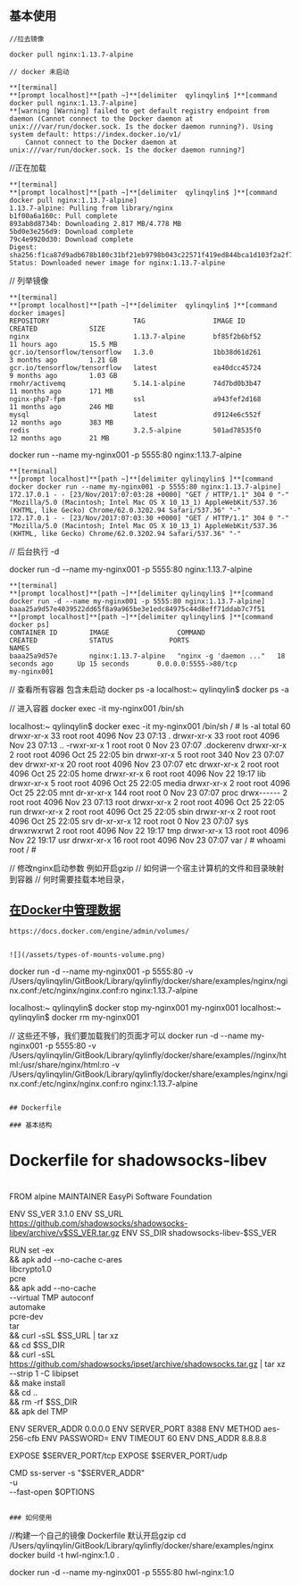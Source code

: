 ## 基本使用

```
//拉去镜像

docker pull nginx:1.13.7-alpine

// docker 未启动
```

```
**[terminal]
**[prompt localhost]**[path ~]**[delimiter  qylinqylin$ ]**[command docker pull nginx:1.13.7-alpine]
**[warning [Warning] failed to get default registry endpoint from daemon (Cannot connect to the Docker daemon at unix:///var/run/docker.sock. Is the docker daemon running?). Using system default: https://index.docker.io/v1/
    Cannot connect to the Docker daemon at unix:///var/run/docker.sock. Is the docker daemon running?]
```

//正在加载

```
**[terminal]
**[prompt localhost]**[path ~]**[delimiter  qylinqylin$ ]**[command docker pull nginx:1.13.7-alpine]
1.13.7-alpine: Pulling from library/nginx
b1f00a6a160c: Pull complete 
893ab8d8734b: Downloading 2.817 MB/4.778 MB
5bd0e3e256d9: Download complete 
79c4e9920d30: Download complete 
Digest: sha256:f1ca87d9adb678b180c31bf21eb9798b043c22571f419ed844bca1d103f2a2f7
Status: Downloaded newer image for nginx:1.13.7-alpine
```

// 列举镜像

```
**[terminal]
**[prompt localhost]**[path ~]**[delimiter  qylinqylin$ ]**[command docker images]
REPOSITORY                     TAG                 IMAGE ID            CREATED             SIZE
nginx                          1.13.7-alpine       bf85f2b6bf52        11 hours ago        15.5 MB
gcr.io/tensorflow/tensorflow   1.3.0               1bb38d61d261        3 months ago        1.21 GB
gcr.io/tensorflow/tensorflow   latest              ea40dcc45724        9 months ago        1.03 GB
rmohr/activemq                 5.14.1-alpine       74d7bd0b3b47        11 months ago       171 MB
nginx-php7-fpm                 ssl                 a943fef2d168        11 months ago       246 MB
mysql                          latest              d9124e6c552f        12 months ago       383 MB
redis                          3.2.5-alpine        501ad78535f0        12 months ago       21 MB
```

docker run --name my-nginx001 -p 5555:80 nginx:1.13.7-alpine

```
**[terminal]
**[prompt localhost]**[path ~]**[delimiter qylinqylin$ ]**[command docker docker run --name my-nginx001 -p 5555:80 nginx:1.13.7-alpine]
172.17.0.1 - - [23/Nov/2017:07:03:28 +0000] "GET / HTTP/1.1" 304 0 "-" "Mozilla/5.0 (Macintosh; Intel Mac OS X 10_13_1) AppleWebKit/537.36 (KHTML, like Gecko) Chrome/62.0.3202.94 Safari/537.36" "-"
172.17.0.1 - - [23/Nov/2017:07:03:30 +0000] "GET / HTTP/1.1" 304 0 "-" "Mozilla/5.0 (Macintosh; Intel Mac OS X 10_13_1) AppleWebKit/537.36 (KHTML, like Gecko) Chrome/62.0.3202.94 Safari/537.36" "-"
```


// 后台执行 -d



docker run -d --name my-nginx001 -p 5555:80 nginx:1.13.7-alpine
```
**[terminal]
**[prompt localhost]**[path ~]**[delimiter qylinqylin$ ]**[command docker run -d --name my-nginx001 -p 5555:80 nginx:1.13.7-alpine]
baaa25a9d57e4039522dd65f8a9a965be3e1edc84975c44d8eff71ddab7c7f51
**[prompt localhost]**[path ~]**[delimiter qylinqylin$ ]**[command docker ps]
CONTAINER ID        IMAGE                 COMMAND                  CREATED             STATUS              PORTS                                      NAMES
baaa25a9d57e        nginx:1.13.7-alpine   "nginx -g 'daemon ..."   18 seconds ago      Up 15 seconds       0.0.0.0:5555->80/tcp                       my-nginx001
```

// 查看所有容器 包含未启动
docker ps -a
localhost:~ qylinqylin$ docker ps -a    


// 进入容器
docker exec -it my-nginx001 /bin/sh


localhost:~ qylinqylin$ docker exec -it my-nginx001 /bin/sh
/ # ls -al
total 60
drwxr-xr-x   33 root     root          4096 Nov 23 07:13 .
drwxr-xr-x   33 root     root          4096 Nov 23 07:13 ..
-rwxr-xr-x    1 root     root             0 Nov 23 07:07 .dockerenv
drwxr-xr-x    2 root     root          4096 Oct 25 22:05 bin
drwxr-xr-x    5 root     root           340 Nov 23 07:07 dev
drwxr-xr-x   20 root     root          4096 Nov 23 07:07 etc
drwxr-xr-x    2 root     root          4096 Oct 25 22:05 home
drwxr-xr-x    6 root     root          4096 Nov 22 19:17 lib
drwxr-xr-x    5 root     root          4096 Oct 25 22:05 media
drwxr-xr-x    2 root     root          4096 Oct 25 22:05 mnt
dr-xr-xr-x  144 root     root             0 Nov 23 07:07 proc
drwx------    2 root     root          4096 Nov 23 07:13 root
drwxr-xr-x    2 root     root          4096 Oct 25 22:05 run
drwxr-xr-x    2 root     root          4096 Oct 25 22:05 sbin
drwxr-xr-x    2 root     root          4096 Oct 25 22:05 srv
dr-xr-xr-x   12 root     root             0 Nov 23 07:07 sys
drwxrwxrwt    2 root     root          4096 Nov 22 19:17 tmp
drwxr-xr-x   13 root     root          4096 Nov 22 19:17 usr
drwxr-xr-x   16 root     root          4096 Nov 23 07:07 var
/ # whoami
root
/ #


// 修改nginx启动参数 例如开启gzip 
// 如何讲一个宿主计算机的文件和目录映射到容器
// 何时需要挂载本地目录，
## [在Docker中管理数据](https://docs.docker.com/engine/admin/volumes/)
    https://docs.docker.com/engine/admin/volumes/
```

![](/assets/types-of-mounts-volume.png)

```
docker run -d --name my-nginx001 -p 5555:80 -v /Users/qylinqylin/GitBook/Library/qylinfly/docker/share/examples/nginx/nginx.conf:/etc/nginx/nginx.conf:ro nginx:1.13.7-alpine 

localhost:~ qylinqylin$ docker stop my-nginx001
my-nginx001
localhost:~ qylinqylin$ docker rm my-nginx001

// 这些还不够，我们要加载我们的页面才可以
docker run -d --name my-nginx001 -p 5555:80 -v /Users/qylinqylin/GitBook/Library/qylinfly/docker/share/examples//nginx/html:/usr/share/nginx/html:ro -v /Users/qylinqylin/GitBook/Library/qylinfly/docker/share/examples/nginx/nginx.conf:/etc/nginx/nginx.conf:ro nginx:1.13.7-alpine
```

## Dockerfile

### 基本结构

```
#
# Dockerfile for shadowsocks-libev
#

FROM alpine
MAINTAINER EasyPi Software Foundation

ENV SS_VER 3.1.0
ENV SS_URL https://github.com/shadowsocks/shadowsocks-libev/archive/v$SS_VER.tar.gz
ENV SS_DIR shadowsocks-libev-$SS_VER

RUN set -ex \
    && apk add --no-cache c-ares \
                          libcrypto1.0 \
                          pcre \
    && apk add --no-cache \
               --virtual TMP autoconf \
                             automake \
                             pcre-dev \
                             tar \
    && curl -sSL $SS_URL | tar xz \
    && cd $SS_DIR \
        && curl -sSL https://github.com/shadowsocks/ipset/archive/shadowsocks.tar.gz | tar xz --strip 1 -C libipset \
        && make install \
        && cd .. \
        && rm -rf $SS_DIR \
    && apk del TMP

ENV SERVER_ADDR 0.0.0.0
ENV SERVER_PORT 8388
ENV METHOD      aes-256-cfb
ENV PASSWORD=
ENV TIMEOUT     60
ENV DNS_ADDR    8.8.8.8

EXPOSE $SERVER_PORT/tcp
EXPOSE $SERVER_PORT/udp

CMD ss-server -s "$SERVER_ADDR" \
              -u                \
              --fast-open $OPTIONS
```

### 如何使用

```
//构建一个自己的镜像 Dockerfile  默认开启gzip
cd /Users/qylinqylin/GitBook/Library/qylinfly/docker/share/examples/nginx
docker build -t hwl-nginx:1.0 .

docker run -d --name my-nginx001 -p 5555:80 hwl-nginx:1.0
```



